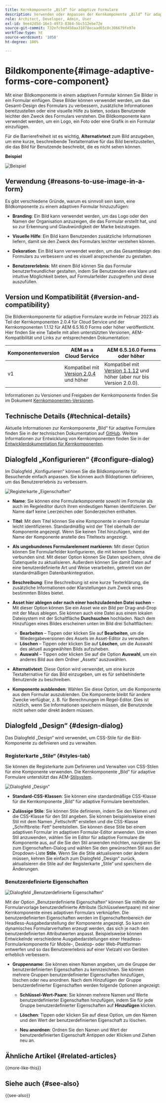 ```yaml
---
title: Kernkomponente „Bild“ für adaptive Formulare
description: Verwenden oder Anpassen der Kernkomponente „Bild“ für adaptive Formulare.
role: Architect, Developer, Admin, User
exl-id: 9ee42d5d-16e3-4973-8364-5bc512ebe72e
source-git-commit: 732efc9ed450aa31078ecaad65c0c306679fe97e
workflow-type: ht
source-wordcount: '1058'
ht-degree: 100%

---
```


# Bildkomponente{#image-adaptive-forms-core-component}

Mit einer Bildkomponente in einem adaptiven Formular können Sie Bilder in ein Formular einfügen. Diese Bilder können verwendet werden, um das Gesamt-Design des Formulars zu verbessern, zusätzliche Informationen bereitzustellen oder eine visuelle Hilfe zu bieten, sodass Benutzende leichter den Zweck des Formulars verstehen. Die Bildkomponente kann verwendet werden, um ein Logo, ein Foto oder eine Grafik in ein Formular einzufügen.

Für die Barrierefreiheit ist es wichtig, **Alternativtext** zum Bild anzugeben, um eine kurze, beschreibende Textalternative für das Bild bereitzustellen, die das Bild für Benutzende beschreibt, die es nicht sehen können.

**Beispiel**

![Beispiel](/help/adaptive-forms/assets/image.png)


## Verwendung {#reasons-to-use-image-in-a-form}

Es gibt verschiedene Gründe, warum es sinnvoll sein kann, eine Bildkomponente zu einem adaptiven Formular hinzuzufügen:

- **Branding**: Ein Bild kann verwendet werden, um das Logo oder den Namen der Organisation anzuzeigen, die das Formular erstellt hat, und so zur Erkennung und Glaubwürdigkeit der Marke beizutragen.

- **Visuelle Hilfe**: Ein Bild kann Benutzenden zusätzliche Informationen liefern, damit sie den Zweck des Formulars leichter verstehen können.

- **Dekoration**: Ein Bild kann verwendet werden, um das Gesamtdesign des Formulars zu verbessern und es visuell ansprechender zu gestalten.

- **Benutzererlebnis**: Mit einem Bild können Sie das Formular benutzerfreundlicher gestalten, indem Sie Benutzenden eine klare und intuitive Möglichkeit bieten, auf Formularfelder zuzugreifen und diese auszufüllen.

## Version und Kompatibilität {#version-and-compatibility}

Die Bildkernkomponente für adaptive Formulare wurde im Februar 2023 als Teil der Kernkomponenten 2.0.4 für Cloud Service und der Kernkomponenten 1.1.12 für AEM 6.5.16.0 Forms oder höher veröffentlicht. Hier finden Sie eine Tabelle mit allen unterstützten Versionen, AEM-Kompatibilität und Links zur entsprechenden Dokumentation:

| Komponentenversion | AEM as a Cloud Service | AEM 6.5.16.0 Forms oder höher |
|---|---|---|
| v1 | Kompatibel mit<br>[Version 2.0.4](/help/adaptive-forms/version.md) und höher | Kompatibel mit<br>[Version 1.1.12](/help/adaptive-forms/version.md) und höher (aber nur bis Version 2.0.0). |

Informationen zu Versionen und Freigaben der Kernkomponente finden Sie im Dokument [Kernkomponenten-Versionen](/help/adaptive-forms/version.md).


<!-- ## Sample Component Output {#sample-component-output}

To experience the Accordion Component as well as see examples of its configuration options as well as HTML and JSON output, visit the [Component Library](https://adobe.com/go/aem_cmp_library_accordion). -->

## Technische Details {#technical-details}

Aktuelle Informationen zur Kernkomponente „Bild“ für adaptive Formulare finden Sie in der technischen Dokumentation auf [GitHub](https://github.com/adobe/aem-core-forms-components/tree/master/ui.af.apps/src/main/content/jcr_root/apps/core/fd/components/form/image/v1/image). Weitere Informationen zur Entwicklung von Kernkomponenten finden Sie in der [Entwicklerdokumentation für Kernkomponenten](/help/developing/overview.md).


## Dialogfeld „Konfigurieren“ {#configure-dialog}

Im Dialogfeld „Konfigurieren“ können Sie die Bildkomponente für Besuchende einfach anpassen. Sie können auch Bildoptionen definieren, um das Benutzererlebnis zu verbessern.

![Registerkarte „Eigenschaften“](/help/adaptive-forms/assets/image_properties.png)

- **Name**: Sie können eine Formularkomponente sowohl im Formular als auch im Regeleditor durch ihren eindeutigen Namen identifizieren. Der Name darf keine Leerzeichen oder Sonderzeichen enthalten.

- **Titel**: Mit dem Titel können Sie eine Komponente in einem Formular leicht identifizieren. Standardmäßig wird der Titel oberhalb der Komponente angezeigt. Wenn Sie keinen Titel hinzufügen, wird der Name der Komponente anstelle des Titeltexts angezeigt.

- **Als ungebundenes Formularelement markieren**: Mit dieser Option können Sie Formularfelder konfigurieren, die mit keinem Schema verbunden sind. Mit dieser Option können Sie Daten speichern, ohne die Datenquelle zu aktualisieren. Außerdem können Sie damit Daten auf eine benutzerdefinierte Art und Weise verarbeiten, getrennt von der standardmäßigen Datenbankintegration.

<!--   **Document of Record bind reference** - This option allows you to associate an Adaptive Form field with Document of Record field. When user enters any value in a linked field of an Adaptive Form that value also appears in the linked field of the corresponding Document of Record. For example, a Document of Record bind reference can be used to display a customer's name and address in a Document of Record, based on the customer's ID entered into the form. In this way, AEM Forms enable you to generate Document of Record and offers a seamless user experience for collecting and managing data.-->

- **Beschreibung**: Eine Beschreibung ist eine kurze Texterklärung, die zusätzliche Informationen oder Klarstellungen zum Zweck eines bestimmten Bildes bietet.

- **Asset hier ablegen oder nach einer hochzuladenden Datei suchen** – Mit dieser Option können Sie ein Asset wie ein Bild per Drag-and-Drop mit der Maus ablegen. Sie können auch eine Datei aus einem lokalen Dateisystem mit der Schaltfläche **Durchsuchen** hochladen. Nach dem Hinzufügen eines Bildes erscheinen unten im Bild drei Schaltflächen:
   - **Bearbeiten** – Tippen oder klicken Sie auf **Bearbeiten**, um die Wiedergabeversionen des Assets im Asset-Editor zu verwalten.
   - **Löschen** – Tippen oder klicken Sie auf **Löschen**, um die Auswahl des aktuell ausgewählten Bilds aufzuheben.
   - **Auswahl** – Tippen oder klicken Sie auf die Option **Auswahl**, um ein anderes Bild aus dem Ordner „Assets“ auszuwählen.

- **Alternativtext**: Diese Option wird verwendet, um eine kurze Textalternative für das Bild einzugeben, um es für sehbehinderte Benutzende zu beschreiben.

- **Komponente ausblenden**: Wählen Sie diese Option, um die Komponente aus dem Formular auszublenden. Die Komponente bleibt für andere Zwecke verfügbar, z. B. für Berechnungen im Regel-Editor. Dies ist nützlich, wenn Sie Informationen speichern müssen, die Benutzende nicht sehen oder direkt ändern müssen.

<!--   **Read-only** - Select the option to make the component non-editable. The user can see the value of the field but cannot modify it. The component remains accessible for other purposes, such as using it for calculations in the Rule Editor.
-->

## Dialogfeld „Design“ {#design-dialog}

Das Dialogfeld „Design“ wird verwendet, um CSS-Stile für die Bild-Komponente zu definieren und zu verwalten.

### Registerkarte „Stile“ {#styles-tab}

Sie können die Registerkarte zum Definieren und Verwalten von CSS-Stilen für eine Komponente verwenden. Die Kernkomponente „Bild“ für adaptive Formulare unterstützt das AEM-[Stilsystem](/help/get-started/authoring.md#component-styling).

![Dialogfeld „Design“](/help/adaptive-forms/assets/checkbox-style.png)

- **Standard-CSS-Klassen**: Sie können eine standardmäßige CSS-Klasse für die Kernkomponente „Bild“ für adaptive Formulare bereitstellen.

- **Zulässige Stile**: Sie können Stile definieren, indem Sie den Namen und die CSS-Klasse für den Stil angeben. Sie können beispielsweise einen Stil mit dem Namen „Fettschrift“ erstellen und die CSS-Klasse „Schriftbreite: Fett“ bereitstellen. Sie können diese Stile bei einem adaptiven Formular im adaptiven Formular-Editor anwenden. Um einen Stil anzuwenden, wählen Sie im Editor für adaptive Formulare die Komponente aus, auf die Sie den Stil anwenden möchten, navigieren Sie zum Eigenschaften-Dialog und wählen Sie den gewünschten Stil aus der Dropdown-Liste **Stile**. Wenn Sie die Stile aktualisieren oder ändern müssen, kehren Sie einfach zum Dialogfeld „Design“ zurück, aktualisieren die Stile auf der Registerkarte „Stile“ und speichern die Änderungen.

### Benutzerdefinierte Eigenschaften

![Dialogfeld „Benutzerdefinierte Eigenschaften“](/help/adaptive-forms/assets/checkbox-customproperties.png)

Mit der Option „Benutzerdefinierte Eigenschaften“ können Sie mithilfe der Formularvorlage benutzerdefinierte Attribute (Schlüsselwertpaare) mit einer Kernkomponente eines adaptiven Formulars verknüpfen. Die benutzerdefinierten Eigenschaften werden im Eigenschaftenbereich der Headless-Ausgabedarstellung der Komponente angezeigt. So kann ein dynamisches Formularverhalten erzeugt werden, das sich je nach den benutzerdefinierten Attributwerten anpasst. Beispielsweise können Entwickelnde verschiedene Ausgabedarstellungen einer Headless-Formularkomponente für Mobile-, Desktop- oder Web-Plattformen entwerfen und so das Benutzererlebnis auf einer Vielzahl von Geräten erheblich verbessern.

- **Gruppenname**: Sie können einen Namen angeben, um die Gruppe der benutzerdefinierten Eigenschaften zu kennzeichnen. Sie können mehrere Gruppen benutzerdefinierter Eigenschaften hinzufügen, löschen oder neu anordnen. Nach dem Hinzufügen der Gruppe benutzerdefinierter Eigenschaften werden folgende Optionen angezeigt:

   - **Schlüssel-Wert-Paare**: Sie können mehrere Namen und Werte benutzerdefinierter Eigenschaften hinzufügen, indem Sie für jede Gruppe benutzerdefinierter Eigenschaften auf **Hinzufügen** klicken.

   - **Löschen**: Tippen oder klicken Sie auf diese Option, um den Namen und den Wert der benutzerdefinierten Eigenschaft zu löschen.

   - **Neu anordnen**: Ordnen Sie den Namen und Wert der benutzerdefinierten Eigenschaft Antippen oder Klicken und Ziehen neu an.

## Ähnliche Artikel {#related-articles}

{{more-like-this}}

## Siehe auch {#see-also}

{{see-also}}